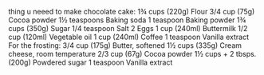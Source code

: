 thing u neeed to make chocolate cake:
1¾ cups (220g) Flour
3/4 cup (75g) Cocoa powder
1½ teaspoons Baking soda
1 teaspoon Baking powder 
1¾ cups (350g) Sugar 
1/4 teaspoon Salt
2 Eggs
1 cup (240ml) Buttermilk 
1/2 cup (120ml) Vegetable oil
1 cup (240ml) Coffee
1 teaspoon Vanilla extract
For the frosting:
3/4 cup (175g) Butter, softened 
1½ cups (335g) Cream cheese, room temperature 
2/3 cup (67g) Cocoa powder
1½ cups + 2 tbsps. (200g) Powdered sugar 
1 teaspoon Vanilla extract 